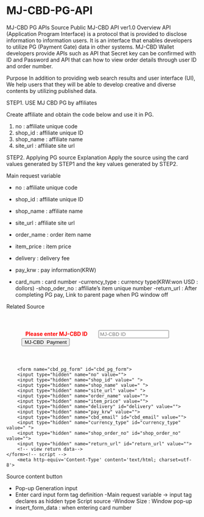 

# MJ-CBD-PG-API
MJ-CBD PG APIs Source
Public MJ-CBD API ver1.0 
Overview
API (Application Program Interface) is a protocol that is provided to disclose information to information users. 
It is an interface that enables developers to utilize PG (Payment Gate) data in other systems. 
MJ-CBD Wallet developers provide APIs such as API that Secret key can be confirmed with ID and Password and 
API that can how to view order details through user ID and order number.

Purpose
In addition to providing web search results and user interface (UI), 
We help users that they will be able to develop creative and diverse contents by utilizing published data.



STEP1. USE MJ CBD PG by affiliates

Create affiliate and obtain the code below and use it in PG.
1) no : affiliate unique code
2) shop_id : affiliate unique ID
3) shop_name : affiliate name
4) site_url : affiliate site url 


STEP2. Applying PG source
Explanation
Apply the source using the card values generated by STEP1 and the key values generated by STEP2.

Main request variable
- no : affiliate unique code
- shop_id : affiliate unique ID
- shop_name : affiliate name
- site_url : affiliate site url 

- order_name : order item name
- item_price : item price
- delivery : delivery fee
- pay_krw : pay information(KRW)
- card_num : card number
-currency_type : currency type(KRW:won USD : dollors)
-shop_oder_no : affiliate’s item unique number
-return_url : After completing PG pay, Link to parent page when PG window off


Related Source
<!--버튼 html -->
<div class="table-responsive text-center" style='padding:40px;'>
<span  style='color:#ff0000;font-weight:700;margin-right:15px;padding:10px;'> 
Please enter  MJ-CBD   ID</span>
<input type="text" name="od_cbd_email" id="od_cbd_email" class="peps_input"  required placeholder="MJ-CBD ID" onchange="insert_form_data(this.value);" required >
<input type="button" value="MJ-CBD  Payment" id="btn_order2" onclick="windowSize()" class="peps_btn" style="display:''">
</div>

<!-- form html-->
        <form name="cbd_pg_form" id="cbd_pg_form">
        <input type="hidden" name="no" value="">
        <input type="hidden" name="shop_id" value=" ">
        <input type="hidden" name="shop_name" value=" ">
        <input type="hidden" name="site_url" value=" ">
        <input type="hidden" name="order_name" value="">
        <input type="hidden" name="item_price" value="">
        <input type="hidden" name="delivery" id="delivery" value="">
        <input type="hidden" name="pay_krw" value="">
        <input type="hidden" name="cbd_email" id="cbd_email" value="">
        <input type="hidden" name="currency_type" id="currency_type" value=" ">
        <input type="hidden" name="shop_order_no" id="shop_order_no" value="">
        <input type="hidden" name="return_url" id="return_url" value="">
        <!-- view return data-->
    </form><!-- script -->
        <meta http-equiv='Content-Type' content='text/html; charset=utf-8'>
<script>
        function windowSize() {
             var myForm = document.cbd_pg_form;
             window.open("","cbd_pg_form","toolbar=no, width=700, height=680, directories=no, status=no,    scrollorbars=no, resizable=no");
//             myForm.action ="https://pg.mj-cbd.tech/?gap=pg/card_pg";
             myForm.action ="https://pg.goodpay.io/?gap=pg/card_pg";
             myForm.method="post";
             myForm.target="cbd_pg_form";
             myForm.submit();
        }

        function insert_form_data(data_abc) {
                $('#cbd_email').val(data_abc);
        }
    </script>


Source content
button 
 - Pop-up Generation input 
 - Enter card input
form tag definition
 -Main request variable -> input tag declares as hidden type
Script source
 -Window Size : Window pop-up
 - insert_form_data : when entering card number
